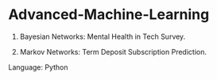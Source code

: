 # Advanced-Machine-Learning

1. Bayesian Networks: 
  Mental Health in Tech Survey.
  
2. Markov Networks:
  Term Deposit Subscription Prediction.
  
Language: Python
